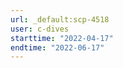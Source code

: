 ```yaml
---
url: _default:scp-4518
user: c-dives
starttime: "2022-04-17"
endtime: "2022-06-17"
---
```

<reserve />